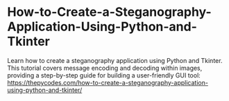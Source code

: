 # How-to-Create-a-Steganography-Application-Using-Python-and-Tkinter
Learn how to create a steganography application using Python and Tkinter. This tutorial covers message encoding and decoding within images, providing a step-by-step guide for building a user-friendly GUI tool:
https://thepycodes.com/how-to-create-a-steganography-application-using-python-and-tkinter/
